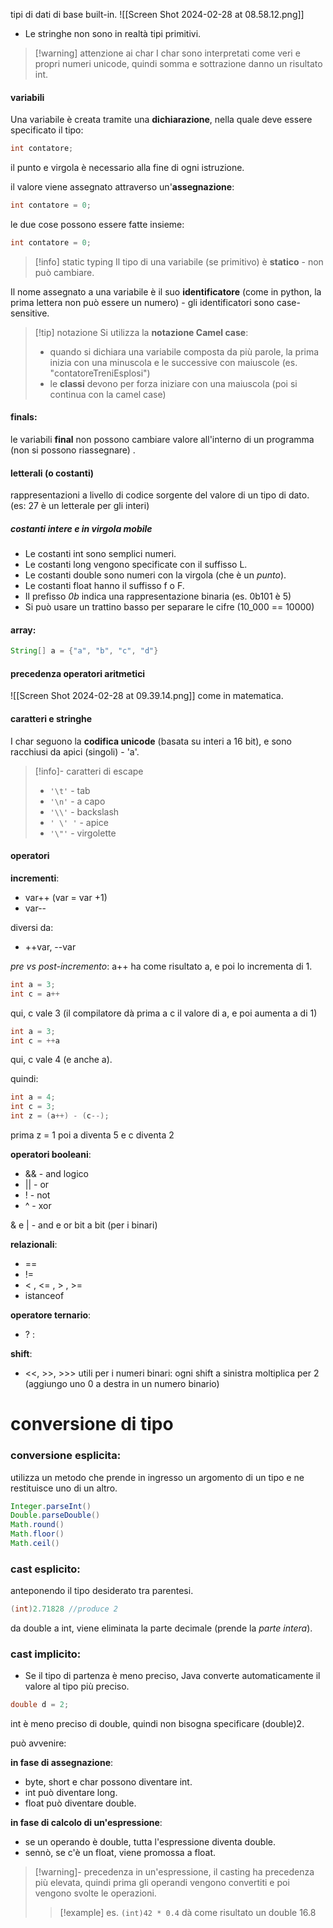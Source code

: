 tipi di dati di base built-in.
![[Screen Shot 2024-02-28 at 08.58.12.png]]
- Le stringhe non sono in realtà tipi primitivi.
 
>[!warning] attenzione ai char
> I char sono interpretati come veri e propri numeri unicode, quindi somma e sottrazione danno un risultato int.

#### variabili
Una variabile è creata tramite una **dichiarazione**, nella quale deve essere specificato il tipo:
```java
int contatore;
```
il punto e virgola è necessario alla fine di ogni istruzione.

il valore viene assegnato attraverso un'**assegnazione**:
```java
int contatore = 0;
```

le due cose possono essere fatte insieme:
```java
int contatore = 0;
```

> [!info] static typing
> Il tipo di una variabile (se primitivo) è **statico** - non può cambiare.

Il nome assegnato a una variabile è il suo **identificatore** (come in python, la prima lettera non può essere un numero) - gli identificatori sono case-sensitive.

>[!tip] notazione
Si utilizza la **notazione Camel case**:
> - quando si dichiara una variabile composta da più parole, la prima inizia con una minuscola e le successive con maiuscole (es. "contatoreTreniEsplosi")
> - le **classi** devono per forza iniziare con una maiuscola (poi si continua con la camel case)

#### finals:
le variabili **final** non possono cambiare valore all'interno di un programma (non si possono riassegnare) .
#### letterali (o costanti)
rappresentazioni a livello di codice sorgente del valore di un tipo di dato.
(es: 27 è un letterale per gli interi)
##### costanti intere e in virgola mobile
- Le costanti int sono semplici numeri.
- Le costanti long vengono specificate con il suffisso L.
- Le costanti double sono numeri con la virgola (che è un *punto*).
- Le costanti float hanno il suffisso f o F.
- Il prefisso *0b* indica una rappresentazione binaria (es. 0b101 è 5)
- Si può usare un trattino basso per separare le cifre (10_000 == 10000)
#### array:
```java
String[] a = {"a", "b", "c", "d"}
```
#### precedenza operatori aritmetici
![[Screen Shot 2024-02-28 at 09.39.14.png]]
come in matematica.
#### caratteri e stringhe
I char seguono la **codifica unicode** (basata su interi a 16 bit), e sono racchiusi da apici (singoli) - 'a'.
>[!info]- caratteri di escape
>- `'\t'` - tab
>- `'\n'` - a capo
>- `'\\'` - backslash
>- `' \' '` - apice
>- `'\"'` - virgolette
#### operatori
**incrementi**:
- var++ (var = var +1)
- var--
 
diversi da:
- ++var, --var

*pre vs post-incremento*:
a++ ha come risultato a, e poi lo incrementa di 1.

```java
int a = 3;
int c = a++
```
qui, c vale 3 (il compilatore dà prima a c il valore di a, e poi aumenta a di 1)

```java
int a = 3;
int c = ++a
```
qui, c vale 4 (e anche a).

quindi:
```java
int a = 4;
int c = 3;
int z = (a++) - (c--);
```
 prima z = 1 
poi a diventa 5 e c diventa 2

**operatori booleani**:
- && - and logico 
- || - or
- ! - not
- ^ - xor

&  e | - and  e or bit a bit (per i binari)
 
**relazionali**:
- ==
- !=
- < , <= , > , >=
- istanceof

**operatore ternario**:
- ? :
 
**shift**:
- <<,  >>, >>>
utili per i numeri binari: ogni shift a sinistra moltiplica per 2 (aggiungo uno 0 a destra in un numero binario)

# conversione di tipo
### conversione esplicita:
utilizza un metodo che prende in ingresso  un argomento di un tipo e ne restituisce uno di un altro.
```java
Integer.parseInt()
Double.parseDouble()
Math.round()
Math.floor()
Math.ceil()
```
### cast esplicito:
anteponendo il tipo desiderato tra parentesi.
```java
(int)2.71828 //produce 2
```
da double a int, viene eliminata la parte decimale (prende la *parte intera*).
### cast implicito:

- Se il tipo di partenza è meno preciso, Java converte automaticamente il valore al tipo più preciso.
```java
double d = 2;
```
int è meno preciso di double, quindi non bisogna specificare (double)2.

può avvenire:

**in fase di assegnazione**:
- byte, short e char possono diventare int.
- int può diventare long.
- float può diventare double.
 
**in fase di calcolo di un'espressione**:
- se un operando è double, tutta l'espressione diventa double.
- sennò, se c'è un float, viene promossa a float.
> [!warning]- precedenza
> in un'espressione, il casting ha precedenza più elevata, quindi prima gli operandi vengono convertiti e poi vengono svolte le operazioni.
>>[!example] es.
>>`(int)42 * 0.4` dà come risultato un double 16.8

